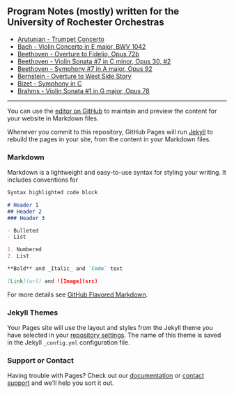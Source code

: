 ## Program Notes (mostly) written for the University of Rochester Orchestras

* [Arutunian - Trumpet Concerto](./Arutunian_Concerto.html) 
* [Bach - Violin Concerto in E major, BWV 1042](./Bach_Concerto.md) 
* [Beethoven - Overture to Fidelio, Opus 72b](./Beethoven_Overture.md) 
* [Beethoven - Violin Sonata #7 in C minor, Opus 30, #2](./Beethoven_Sonata.md) 
* [Beethoven - Symphony #7 in A major, Opus 92](./Beethoven_Symphony.md) 
* [Bernstein - Overture to West Side Story](./Bernstein_Overture.md) 
* [Bizet - Symphony in C](./Bizet_Symphony.md) 
* [Brahms - Violin Sonata #1 in G major, Opus 78](./Brahms_Sonata.md) 

---
You can use the [editor on GitHub](https://github.com/jsundram/program-notes/edit/gh-pages/index.md) to maintain and preview the content for your website in Markdown files.

Whenever you commit to this repository, GitHub Pages will run [Jekyll](https://jekyllrb.com/) to rebuild the pages in your site, from the content in your Markdown files.

### Markdown

Markdown is a lightweight and easy-to-use syntax for styling your writing. It includes conventions for

```markdown
Syntax highlighted code block

# Header 1
## Header 2
### Header 3

- Bulleted
- List

1. Numbered
2. List

**Bold** and _Italic_ and `Code` text

[Link](url) and ![Image](src)
```

For more details see [GitHub Flavored Markdown](https://guides.github.com/features/mastering-markdown/).

### Jekyll Themes

Your Pages site will use the layout and styles from the Jekyll theme you have selected in your [repository settings](https://github.com/jsundram/program-notes/settings/pages). The name of this theme is saved in the Jekyll `_config.yml` configuration file.

### Support or Contact

Having trouble with Pages? Check out our [documentation](https://docs.github.com/categories/github-pages-basics/) or [contact support](https://support.github.com/contact) and we’ll help you sort it out.
